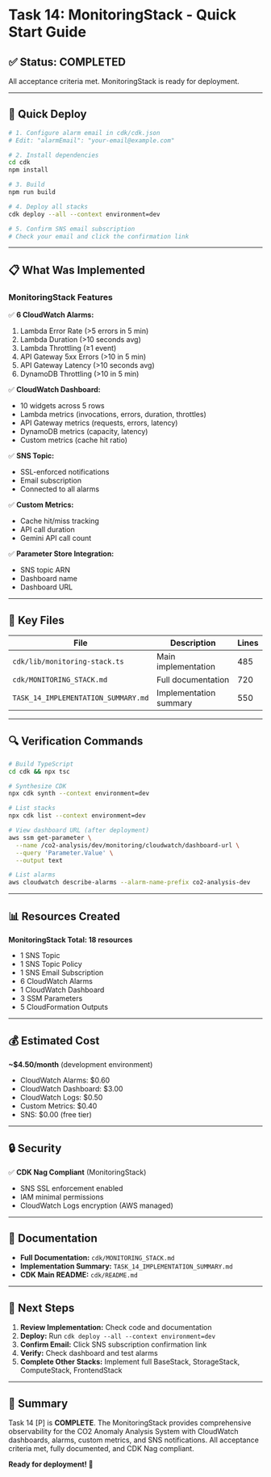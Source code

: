 # Task 14: MonitoringStack - Quick Start Guide

## ✅ Status: COMPLETED

All acceptance criteria met. MonitoringStack is ready for deployment.

---

## 🚀 Quick Deploy

```bash
# 1. Configure alarm email in cdk/cdk.json
# Edit: "alarmEmail": "your-email@example.com"

# 2. Install dependencies
cd cdk
npm install

# 3. Build
npm run build

# 4. Deploy all stacks
cdk deploy --all --context environment=dev

# 5. Confirm SNS email subscription
# Check your email and click the confirmation link
```

---

## 📋 What Was Implemented

### MonitoringStack Features

✅ **6 CloudWatch Alarms:**
1. Lambda Error Rate (>5 errors in 5 min)
2. Lambda Duration (>10 seconds avg)
3. Lambda Throttling (≥1 event)
4. API Gateway 5xx Errors (>10 in 5 min)
5. API Gateway Latency (>10 seconds avg)
6. DynamoDB Throttling (>10 in 5 min)

✅ **CloudWatch Dashboard:**
- 10 widgets across 5 rows
- Lambda metrics (invocations, errors, duration, throttles)
- API Gateway metrics (requests, errors, latency)
- DynamoDB metrics (capacity, latency)
- Custom metrics (cache hit ratio)

✅ **SNS Topic:**
- SSL-enforced notifications
- Email subscription
- Connected to all alarms

✅ **Custom Metrics:**
- Cache hit/miss tracking
- API call duration
- Gemini API call count

✅ **Parameter Store Integration:**
- SNS topic ARN
- Dashboard name
- Dashboard URL

---

## 📁 Key Files

| File | Description | Lines |
|------|-------------|-------|
| `cdk/lib/monitoring-stack.ts` | Main implementation | 485 |
| `cdk/MONITORING_STACK.md` | Full documentation | 720 |
| `TASK_14_IMPLEMENTATION_SUMMARY.md` | Implementation summary | 550 |

---

## 🔍 Verification Commands

```bash
# Build TypeScript
cd cdk && npx tsc

# Synthesize CDK
npx cdk synth --context environment=dev

# List stacks
npx cdk list --context environment=dev

# View dashboard URL (after deployment)
aws ssm get-parameter \
  --name /co2-analysis/dev/monitoring/cloudwatch/dashboard-url \
  --query 'Parameter.Value' \
  --output text

# List alarms
aws cloudwatch describe-alarms --alarm-name-prefix co2-analysis-dev
```

---

## 📊 Resources Created

**MonitoringStack Total: 18 resources**
- 1 SNS Topic
- 1 SNS Topic Policy
- 1 SNS Email Subscription
- 6 CloudWatch Alarms
- 1 CloudWatch Dashboard
- 3 SSM Parameters
- 5 CloudFormation Outputs

---

## 💰 Estimated Cost

**~$4.50/month** (development environment)
- CloudWatch Alarms: $0.60
- CloudWatch Dashboard: $3.00
- CloudWatch Logs: $0.50
- Custom Metrics: $0.40
- SNS: $0.00 (free tier)

---

## 🔒 Security

✅ **CDK Nag Compliant** (MonitoringStack)
- SNS SSL enforcement enabled
- IAM minimal permissions
- CloudWatch Logs encryption (AWS managed)

---

## 📖 Documentation

- **Full Documentation:** `cdk/MONITORING_STACK.md`
- **Implementation Summary:** `TASK_14_IMPLEMENTATION_SUMMARY.md`
- **CDK Main README:** `cdk/README.md`

---

## 🎯 Next Steps

1. **Review Implementation:** Check code and documentation
2. **Deploy:** Run `cdk deploy --all --context environment=dev`
3. **Confirm Email:** Click SNS subscription confirmation link
4. **Verify:** Check dashboard and test alarms
5. **Complete Other Stacks:** Implement full BaseStack, StorageStack, ComputeStack, FrontendStack

---

## 🎉 Summary

Task 14 [P] is **COMPLETE**. The MonitoringStack provides comprehensive observability for the CO2 Anomaly Analysis System with CloudWatch dashboards, alarms, custom metrics, and SNS notifications. All acceptance criteria met, fully documented, and CDK Nag compliant.

**Ready for deployment! 🚀**
